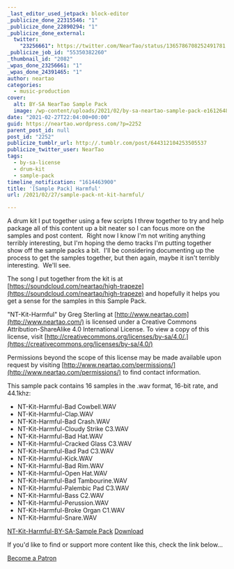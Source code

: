 ```yaml
---
_last_editor_used_jetpack: block-editor
_publicize_done_22315546: "1"
_publicize_done_22890294: "1"
_publicize_done_external:
  twitter:
    "23256661": https://twitter.com/NearTao/status/1365786708252491781
_publicize_job_id: "55350382260"
_thumbnail_id: "2082"
_wpas_done_23256661: "1"
_wpas_done_24391465: "1"
author: neartao
categories:
  - music-production
cover:
  alt: BY-SA NearTao Sample Pack
  image: /wp-content/uploads/2021/02/by-sa-neartao-sample-pack-e1612648962950.png
date: "2021-02-27T22:04:00+00:00"
guid: https://neartao.wordpress.com/?p=2252
parent_post_id: null
post_id: "2252"
publicize_tumblr_url: http://.tumblr.com/post/644312104253505537
publicize_twitter_user: NearTao
tags:
  - by-sa-license
  - drum-kit
  - sample-pack
timeline_notification: "1614463900"
title: '[Sample Pack] Harmful'
url: /2021/02/27/sample-pack-nt-kit-harmful/

---
```

A drum kit I put together using a few scripts I threw together to try and help package all of this content up a bit neater so I can focus more on the samples and post content.  Right now I know I'm not writing anything terribly interesting, but I'm hoping the demo tracks I'm putting together show off the sample packs a bit.  I'll be considering documenting up the process to get the samples together, but then again, maybe it isn't terribly interesting.  We'll see.

The song I put together from the kit is at [https://soundcloud.com/neartao/high-trapeze](https://soundcloud.com/neartao/high-trapeze) and hopefully it helps you get a sense for the samples in this Sample Pack.

"NT-Kit-Harmful" by Greg Sterling at [http://www.neartao.com](http://www.neartao.com/) is licensed under a Creative Commons Attribution-ShareAlike 4.0 International License. To view a copy of this license, visit [http://creativecommons.org/licenses/by-sa/4.0/.](https://creativecommons.org/licenses/by-sa/4.0/)

Permissions beyond the scope of this license may be made available upon request by visiting [http://www.neartao.com/permissions/](http://www.neartao.com/permissions/) to find contact information.

This sample pack contains 16 samples in the .wav format, 16-bit rate, and 44.1khz:

- NT-Kit-Harmful-Bad Cowbell.WAV
- NT-Kit-Harmful-Clap.WAV
- NT-Kit-Harmful-Bad Crash.WAV
- NT-Kit-Harmful-Cloudy Strike C3.WAV
- NT-Kit-Harmful-Bad Hat.WAV
- NT-Kit-Harmful-Cracked Glass C3.WAV
- NT-Kit-Harmful-Bad Pad C3.WAV
- NT-Kit-Harmful-Kick.WAV
- NT-Kit-Harmful-Bad Rim.WAV
- NT-Kit-Harmful-Open Hat.WAV
- NT-Kit-Harmful-Bad Tambourine.WAV
- NT-Kit-Harmful-Palembic Pad C3.WAV
- NT-Kit-Harmful-Bass C2.WAV
- NT-Kit-Harmful-Perussion.WAV
- NT-Kit-Harmful-Broke Organ C1.WAV
- NT-Kit-Harmful-Snare.WAV

[NT-Kit-Harmful-BY-SA-Sample Pack](/wp-content/uploads/2021/02/nt-kit-harmful-by-sa-sample-pack.zip) [Download](/wp-content/uploads/2021/02/nt-kit-harmful-by-sa-sample-pack.zip)

If you'd like to find or support more content like this, check the link below...

[Become a Patron](https://www.patreon.com/bePatron?u=50068961)
